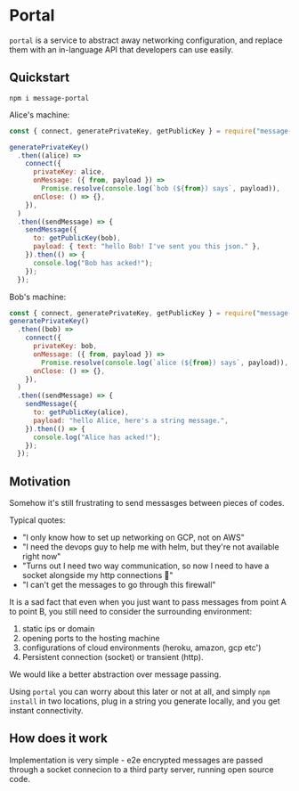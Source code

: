# Portal

`portal` is a service to abstract away networking configuration, and replace
them with an in-language API that developers can use easily.

## Quickstart

`npm i message-portal`

Alice's machine:

```js
const { connect, generatePrivateKey, getPublicKey } = require("message-portal");

generatePrivateKey()
  .then((alice) =>
    connect({
      privateKey: alice,
      onMessage: ({ from, payload }) =>
        Promise.resolve(console.log(`bob (${from}) says`, payload)),
      onClose: () => {},
    }),
  )
  .then((sendMessage) => {
    sendMessage({
      to: getPublicKey(bob),
      payload: { text: "hello Bob! I've sent you this json." },
    }).then(() => {
      console.log("Bob has acked!");
    });
  });
```

Bob's machine:

```js
const { connect, generatePrivateKey, getPublicKey } = require("message-portal");
generatePrivateKey()
  .then((bob) =>
    connect({
      privateKey: bob,
      onMessage: ({ from, payload }) =>
        Promise.resolve(console.log(`alice (${from}) says`, payload)),
      onClose: () => {},
    }),
  )
  .then((sendMessage) => {
    sendMessage({
      to: getPublicKey(alice),
      payload: "hello Alice, here's a string message.",
    }).then(() => {
      console.log("Alice has acked!");
    });
  });
```

## Motivation

Somehow it's still frustrating to send messasges between pieces of codes.

Typical quotes:

- "I only know how to set up networking on GCP, not on AWS"
- "I need the devops guy to help me with helm, but they're not available right
  now"
- "Turns out I need two way communication, so now I need to have a socket
  alongside my http connections 🤦"
- "I can't get the messages to go through this firewall"

It is a sad fact that even when you just want to pass messages from point A to
point B, you still need to consider the surrounding environment:

1. static ips or domain
1. opening ports to the hosting machine
1. configurations of cloud environments (heroku, amazon, gcp etc')
1. Persistent connection (socket) or transient (http).

We would like a better abstraction over message passing.

Using `portal` you can worry about this later or not at all, and simply
`npm install` in two locations, plug in a string you generate locally, and you
get instant connectivity.

## How does it work

Implementation is very simple - e2e encrypted messages are passed through a
socket connecion to a third party server, running open source code.
